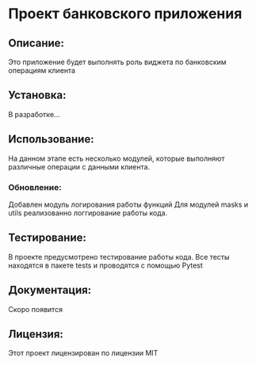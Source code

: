 # Проект банковского приложения
## Описание:
  Это приложение будет выполнять роль виджета по банковским операциям клиента

## Установка:
  В разработке...

## Использование:
  На данном этапе есть несколько модулей, которые выполняют различные
  операции с данными клиента.

### Обновление:
   Добавлен модуль логирования работы функций
   Для модулей masks и utils реализованно логгирование работы кода.

## Тестирование:
  В проекте предусмотрено тестирование работы кода.
  Все тесты находятся в пакете tests и проводятся с помощью Pytest
  

## Документация:
  Скоро появится

## Лицензия:
  Этот проект лицензирован по лицензии MIT